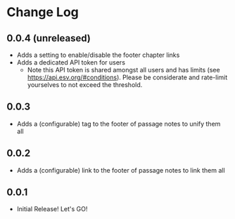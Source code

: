 # Change Log

## 0.0.4 (unreleased)

- Adds a setting to enable/disable the footer chapter links
- Adds a dedicated API token for users
    - Note this API token is shared amongst all users and has limits (see https://api.esv.org/#conditions).  Please be 
      considerate and rate-limit yourselves to not exceed the threshold.

## 0.0.3

- Adds a (configurable) tag to the footer of passage notes to unify them all

## 0.0.2

- Adds a (configurable) link to the footer of passage notes to link them all 

## 0.0.1

- Initial Release!  Let's GO! 